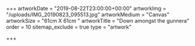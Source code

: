 +++
artworkDate = "2019-08-22T23:00:00+00:00"
artworkImg = "/uploads/IMG_20190823_095513.jpg"
artworkMedium = "Canvas"
artworkSize = "61cm X 61cm "
artworkTitle = "Down amongst the gunnera"
order = 10
sitemap_exclude = true
type = "artwork"

+++
